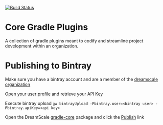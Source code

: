 [![Build Status](https://travis-ci.org/dreamscale-io/gradle-core.png?branch=master)](https://travis-ci.org/dreamscale-io/gradle-core)

# Core Gradle Plugins

A collection of gradle plugins meant to codify and streamline project development within an organization.

# Publishing to Bintray

Make sure you have a bintray account and are a member of the [dreamscale organization](https://bintray.com/dreamscale/organization/edit)

Open your [user profile](https://bintray.com/profile/edit/organizations) and retrieve your API Key

Execute bintray upload `gw bintrayUpload -Pbintray.user=<bintray user> -Pbintray.apiKey=<api key>`

Open the DreamScale [gradle-core](https://bintray.com/dreamscale/maven-public/org.dreamscale%3Agradle-core) package and
click the [Publish](https://bintray.com/dreamscale/maven-public/org.dreamscale%3Agradle-core/publish) link

